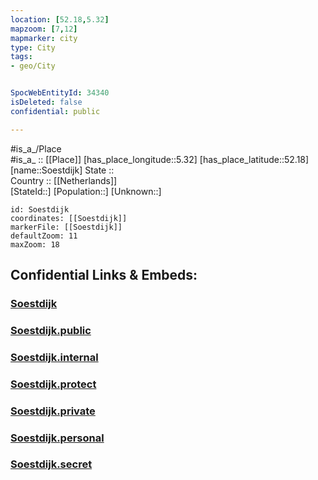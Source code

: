 ```yaml
---
location: [52.18,5.32] 
mapzoom: [7,12] 
mapmarker: city 
type: City
tags:
- geo/City


SpocWebEntityId: 34340
isDeleted: false
confidential: public

---
```

#is_a_/Place  
#is_a_ :: [[Place]] 
[has_place_longitude::5.32] 
[has_place_latitude::52.18] 
[name::Soestdijk] 
State ::  
Country :: [[Netherlands]]  
[StateId::] 
[Population::] 
[Unknown::] 


```leaflet
id: Soestdijk
coordinates: [[Soestdijk]] 
markerFile: [[Soestdijk]] 
defaultZoom: 11 
maxZoom: 18
```


## Confidential Links & Embeds: 

### [Soestdijk](/_Standards/Earth/Continent/Europe/Europe~West/Netherlands/Provinces~Netherlands/Utrecht,Province/counties~Utrecht/Soest/Soestdijk.md) 

### [Soestdijk.public](/_public/Earth/Continent/Europe/Europe~West/Netherlands/Provinces~Netherlands/Utrecht,Province/counties~Utrecht/Soest/Soestdijk.public.md) 

### [Soestdijk.internal](/_internal/Earth/Continent/Europe/Europe~West/Netherlands/Provinces~Netherlands/Utrecht,Province/counties~Utrecht/Soest/Soestdijk.internal.md) 

### [Soestdijk.protect](/_protect/Earth/Continent/Europe/Europe~West/Netherlands/Provinces~Netherlands/Utrecht,Province/counties~Utrecht/Soest/Soestdijk.protect.md) 

### [Soestdijk.private](/_private/Earth/Continent/Europe/Europe~West/Netherlands/Provinces~Netherlands/Utrecht,Province/counties~Utrecht/Soest/Soestdijk.private.md) 

### [Soestdijk.personal](/_personal/Earth/Continent/Europe/Europe~West/Netherlands/Provinces~Netherlands/Utrecht,Province/counties~Utrecht/Soest/Soestdijk.personal.md) 

### [Soestdijk.secret](/_secret/Earth/Continent/Europe/Europe~West/Netherlands/Provinces~Netherlands/Utrecht,Province/counties~Utrecht/Soest/Soestdijk.secret.md)

